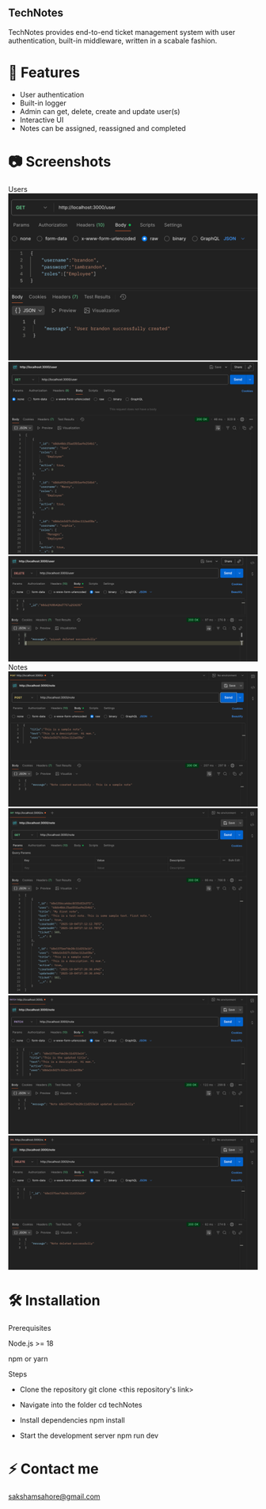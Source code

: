 ## TechNotes

TechNotes provides end-to-end ticket management system with user authentication, built-in middleware, written in a scabale fashion.

# 🚀 Features

- User authentication
- Built-in logger
- Admin can get, delete, create and update user(s)
- Interactive UI
- Notes can be assigned, reassigned and completed

# 📷 Screenshots
Users
![](./public/SCR-20250929-kegi.png)
![](./public/SCR-20250929-keqe.png)
![](./public/SCR-20250929-lgqc.png)
Notes
![](./public/SCR-20251004-tspz.png)
![](./public/SCR-20251004-tssk.png)
![](./public/SCR-20251004-tsxv.png)
![](./public/SCR-20251004-tszj.png)



# 🛠️ Installation
Prerequisites

Node.js >= 18

npm or yarn

Steps
- Clone the repository
git clone <this repository's link>

- Navigate into the folder
cd techNotes

- Install dependencies
npm install

- Start the development server
npm run dev

# ⚡ Contact me 

sakshamsahore@gmail.com